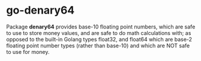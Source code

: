 # go-denary64

Package **denary64** provides base-10 floating point numbers, which are safe to use to store money values, and are safe to do math calculations with; as opposed to the built-in Golang types float32, and float64 which are base-2 floating point number types (rather than base-10) and which are NOT safe to use for money.
